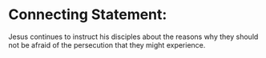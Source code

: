 # Connecting Statement:

Jesus continues to instruct his disciples about the reasons why they should not be afraid of the persecution that they might experience.
